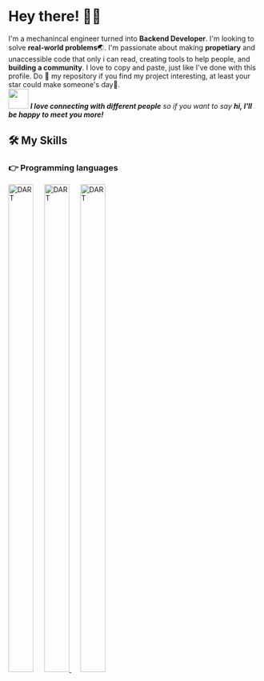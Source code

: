 <!-- Greeting -->
# Hey there! :wave::smiley:

<!--Introduction -->
I'm a mechanincal engineer turned into **Backend Developer**. I'm looking to solve **real-world problems**:earth_asia:. I'm passionate about making **propetiary** and unaccessible code that only i can read, creating tools to help people, and **building a community**. I love to copy and paste, just like I've done with this profile. Do :star2: my repository if you find my project interesting, at least your star could make someone's day:pray:.
<br>
<img src="https://media.giphy.com/media/LnQjpWaON8nhr21vNW/giphy.gif" width="40"> <em><b>I love connecting with different people</b> so if you want to say <b>hi, I'll be happy to meet you more!</b></em>

## 🛠️ My Skills

### 👉 Programming languages

<p align="left"> 

  <a>
    <img alt="DART" width="50px" height="50%" src="https://img.shields.io/badge/Javascript-AE00FF?style=for-the-badge&logo=javascript&logoColor=yellow"/>
  </a>
&emsp;
  <a href="https://go.dev/">
      <img alt="DART" width="50px" height="50%" src="https://img.shields.io/badge/go-33D7FF?style=for-the-badge&logo=go&logoColor=blue"/>
    </a>
&emsp;
  <a>
      <img alt="DART" width="50px" height="50%" src="https://sdtimes.com/wp-content/uploads/2018/03/cpppp.png"/>
    </a>
&emsp;
</p>
